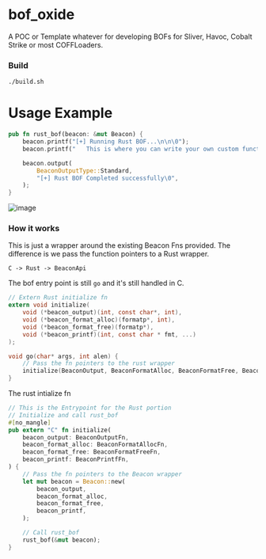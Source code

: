 # bof_oxide

A POC or Template whatever for developing BOFs for Sliver, Havoc, Cobalt Strike or most COFFLoaders.

### Build
```
./build.sh
```



# Usage Example

```rust
pub fn rust_bof(beacon: &mut Beacon) {
    beacon.printf("[+] Running Rust BOF...\n\n\0");
    beacon.printf("   This is where you can write your own custom functionality\n\n\0");

    beacon.output(
        BeaconOutputType::Standard,
        "[+] Rust BOF Completed successfully\0",
    );
}
```

![image](https://github.com/user-attachments/assets/5d62446c-a2a1-4fa0-9e37-37fd03fd7975)


### How it works
This is just a wrapper around the existing Beacon Fns provided. The difference is we pass the function pointers to a Rust wrapper. 

```
C -> Rust -> BeaconApi 
```
The bof entry point is still `go` and it's still handled in C.

```c
// Extern Rust initialize fn
extern void initialize(
    void (*beacon_output)(int, const char*, int),
    void (*beacon_format_alloc)(formatp*, int),
    void (*beacon_format_free)(formatp*),
    void (*beacon_printf)(int, const char * fmt, ...)
);

void go(char* args, int alen) {
    // Pass the fn pointers to the rust wrapper
    initialize(BeaconOutput, BeaconFormatAlloc, BeaconFormatFree, BeaconPrintf);
}
```

The rust intialize fn

```rust
// This is the Entrypoint for the Rust portion
// Initialize and call rust_bof
#[no_mangle]
pub extern "C" fn initialize(
    beacon_output: BeaconOutputFn,
    beacon_format_alloc: BeaconFormatAllocFn,
    beacon_format_free: BeaconFormatFreeFn,
    beacon_printf: BeaconPrintfFn,
) {
    // Pass the fn pointers to the Beacon wrapper
    let mut beacon = Beacon::new(
        beacon_output,
        beacon_format_alloc,
        beacon_format_free,
        beacon_printf,
    );

    // Call rust_bof
    rust_bof(&mut beacon);
}
```
